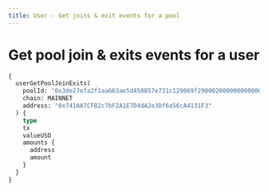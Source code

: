 ```yaml
---
title: User - Get joins & exit events for a pool
---
```


# Get pool join & exits events for a user

```graphql
{
  userGetPoolJoinExits(
    poolId: "0x3de27efa2f1aa663ae5d458857e731c129069f29000200000000000000000588"
    chain: MAINNET
    address: "0x741AA7CFB2c7bF2A1E7D4dA2e3Df6a56cA4131F3"
  ) {
    type
    tx
    valueUSD
    amounts {
      address
      amount
    }
  }
}

```